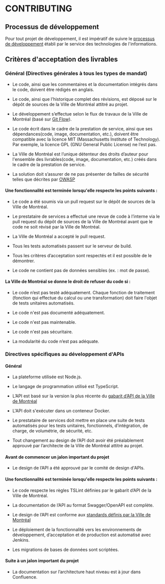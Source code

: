 # CONTRIBUTING

## Processus de développement

Pour tout projet de développement, il est impératif de suivre le [processus de développement](https://www.lucidchart.com/documents/view/678a4dac-e04e-49ab-87e3-5ed2527d2c64) établi par le service des technologies de l'informations.

## Critères d'acceptation des livrables

### Général (Directives générales à tous les types de mandat)

- Le code, ainsi que les commentaires et la documentation intégrés dans le code, doivent être rédigés en anglais.

- Le code, ainsi que l’historique complet des révisions, est déposé sur le dépôt de sources de la Ville de Montréal attitré au projet.

- Le développement s’effectue selon le flux de travaux de la Ville de Montréal (basé sur [Git Flow](https://datasift.github.io/gitflow/IntroducingGitFlow.html)).

- Le code écrit dans le cadre de la prestation de service, ainsi que ses dépendances(code, image, documentation, etc.), doivent être compatible avec la licence MIT (Massachusetts Institute of Technology). Par exemple, la licence GPL (GNU General Public License) ne l’est pas.

- La Ville de Montréal est l’unique détenteur des droits d’auteur pour l'ensemble des livrables(code, image, documentation, etc.) créés dans le cadre de la prestation de service.

- La solution doit s’assurer de ne pas présenter de failles de sécurité telles que décrites par [OWASP](https://www.owasp.org)

#### Une fonctionnalité est terminée lorsqu'elle respecte les points suivants :

- Le code a été soumis via un pull request sur le dépôt de sources de la Ville de Montréal.

- Le prestataire de services a effectué une revue de code à l’interne via le pull request du dépôt de sources de la Ville de Montréal avant que le code ne soit révisé par la Ville de Montréal.

- La Ville de Montréal a accepté le pull request.

- Tous les tests automatisés passent sur le serveur de build.

- Tous les critères d’acceptation sont respectés et il est possible de le démontrer.

- Le code ne contient pas de données sensibles (ex. : mot de passe).

#### La Ville de Montréal se donne le droit de refuser du code si :

- Le code n’est pas testé adéquatement. Chaque fonction de traitement (fonction qui effectue du calcul ou une transformation) doit faire l'objet de tests unitaires automatisés.

- Le code n'est pas documenté adéquatement.

- Le code n'est pas maintenable.

- Le code n'est pas sécuritaire.

- La modularité du code n’est pas adéquate.

### Directives spécifiques au développement d'APIs

#### Général

- La plateforme utilisée est Node.js.

- Le langage de programmation utilisé est TypeScript.

- L’API est basé sur la version la plus récente du [gabarit d’API de la Ville de Montréal](https://bitbucket.org/villemontreal/generator-mtl-node-api)

- L'API doit s'exécuter dans un conteneur Docker.

- Le prestataire de services doit mettre en place une suite de tests automatisés pour les tests unitaires, fonctionnels, d’intégration, de charge, de volumétrie, de sécurité, etc.

- Tout changement au design de l’API doit avoir été préalablement approuvé par l’architecte de la Ville de Montréal attitré au projet.

#### Avant de commencer un jalon important du projet

- Le design de l’API a été approuvé par le comité de design d'APIs.

#### Une fonctionnalité est terminée lorsqu'elle respecte les points suivants :

- Le code respecte les règles TSLint définies par le gabarit d’API de la Ville de Montréal.

- La documentation de l’API au format Swagger/OpenAPI est complète.

- Le design de l’API est conforme aux [standards définis par la Ville de Montréal](https://sticonfluence.interne.montreal.ca/display/AES/REST+API)

- Le déploiement de la fonctionnalité vers les environnements de développement, d’acceptation et de production est automatisé avec Jenkins.

- Les migrations de bases de données sont scriptées.

#### Suite à un jalon important du projet

- La documentation sur l’architecture haut niveau est à jour dans Confluence.
